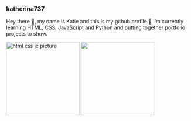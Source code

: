 ### katherina737 
Hey there 👋,
my name is Katie and this is my github profile.🌱 I’m currently learning HTML, CSS, JavaScript and Python and putting together portfolio projects to show.

<img src="https://user-images.githubusercontent.com/30186107/29488525-f55a69d0-84da-11e7-8a39-5476f663b5eb.png" alt="html css jc picture" width="200"/>

<img src="https://www.svgrepo.com/show/376344/python.svg" width="200"/>

